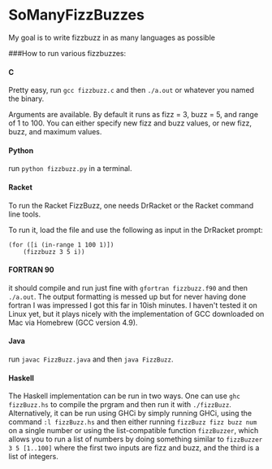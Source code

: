 # SoManyFizzBuzzes
My goal is to write fizzbuzz in as many languages as possible



###How to run various fizzbuzzes:

#### C

Pretty easy, run `gcc fizzbuzz.c` and then `./a.out` or whatever you named the binary.

Arguments are available. By default it runs as fizz = 3, buzz = 5, and range of 1 to 100. You can either specify new fizz and buzz values, or new fizz, buzz, and maximum values.

#### Python

run `python fizzbuzz.py` in a terminal.

#### Racket
To run the Racket FizzBuzz, one needs DrRacket or the Racket command line tools.

To run it, load the file and use the following as input in the DrRacket prompt:

    (for ([i (in-range 1 100 1)])
        (fizzbuzz 3 5 i))

#### FORTRAN 90

it should compile and run just fine with `gfortran fizzbuzz.f90` and then `./a.out`. The output formatting is messed up but for never having done fortran I was impressed I got this far in 10ish minutes. I haven't tested it on Linux yet, but it plays nicely with the implementation of GCC downloaded on Mac via Homebrew (GCC version 4.9).

#### Java

run `javac FizzBuzz.java` and then `java FizzBuzz`.

#### Haskell

The Haskell implementation can be run in two ways. One can use `ghc fizzBuzz.hs` to compile the prgram and then run it with `./fizzBuzz`. Alternatively, it can be run using GHCi by simply running GHCi, using the command `:l fizzBuzz.hs` and then either running `fizzBuzz fizz buzz num` on a single number or using the list-compatible function `fizzBuzzer`, which allows you to run a list of numbers by doing something similar to `fizzBuzzer 3 5 [1..100]` where the first two inputs are fizz and buzz, and the third is a list of integers.

